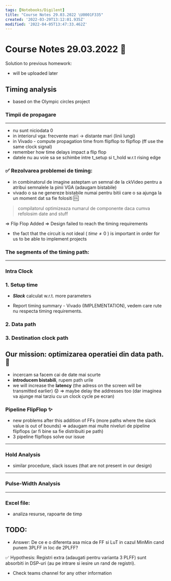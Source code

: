 ```yaml
---
tags: [Notebooks/Digilent]
title: "Course Notes 29.03.2022 \U0001F335"
created: '2022-03-29T13:12:01.935Z'
modified: '2022-04-05T13:47:33.462Z'
---
```


# Course Notes 29.03.2022 :cactus:

Solution to previous homework:
- will be uploaded later

## Timing analysis
- based on the Olympic circles project

### Timpii de propagare
---
- nu sunt niciodata 0 
- in interiorul vga: 
  frecvente mari -> distante mari (linii lungi)
- in Vivado - compute propagation time from flipflop to flipflop (ff use the same clock signal)
- remember how time delays impact a flip flop
- datele nu au voie sa se schimbe intre t_setup si t_hold w.r.t rising edge

### :white_check_mark: Rezolvarea problemei de timing:
- in combinatorul de imagine asteptam un semnal de la ckVideo pentru a atribui semnalele la pinii VGA (adaugam bistabile)
- vivado o sa ne genereze bistabile numai pentru bitii care o sa ajunga la un moment dat sa fie folositi :cool:

>compilatorul optimizeaza numarul de componente daca cumva refolosim date and stuff

=> Flip Flop Added => Design failed to reach the timing requirements

- the fact that the circuit is not ideal ( $time \ne 0$ ) is important in order for us to be able to implement projects

### The segments of the timing path:
---
### Intra Clock
### 1. Setup time
- ***Slack*** calculat w.r.t. more parameters

- Report timing summary - Vivado (IMPLEMENTATION), vedem care rute nu respecta timing requirements.
### 2. Data path
### 3. Destination clock path 

## Our mission: optimizarea operatiei din data path. :cop:
- incercam sa facem cai de date mai scurte
- **introducem bistabili**, rupem path urile
- we will increase the **latency** (the adress on the screen will be transmitted earlier) :worried: => maybe delay the addresses too (dar imaginea va ajunge mai tarziu cu un clock cycle pe ecran)
### Pipeline FlipFlop :sparkles:
- new problems after this addition of FFs (more paths where the slack value is out of bounds) => adaugam mai multe niveluri de pipeline flipflops (ar fi bine sa fie distribuiti pe path)
- 3 pipeline flipflops solve our issue

---
### Hold Analysis
- similar procedure, slack issues (that are not present in our design)

---
### Pulse-Width Analysis

---

### Excel file:
- analiza resurse, rapoarte de timp

## TODO:
- Answer: De ce e o diferenta asa mica de FF si LuT in cazul MinMin cand punem 3PLFF in loc de 2PLFF?

:white_check_mark: Hypothesis:
Registri extra (adaugati pentru varianta 3 PLFF) sunt absorbiti in DSP-uri (au pe intrare si iesire un rand de registri).

- Check teams channel for any other information
